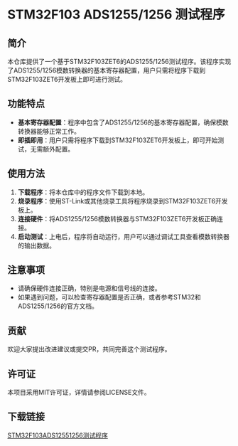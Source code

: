 # STM32F103 ADS1255/1256 测试程序

## 简介

本仓库提供了一个基于STM32F103ZET6的ADS1255/1256测试程序。该程序实现了ADS1255/1256模数转换器的基本寄存器配置，用户只需将程序下载到STM32F103ZET6开发板上即可进行测试。

## 功能特点

- **基本寄存器配置**：程序中包含了ADS1255/1256的基本寄存器配置，确保模数转换器能够正常工作。
- **即插即用**：用户只需将程序下载到STM32F103ZET6开发板上，即可开始测试，无需额外配置。

## 使用方法

1. **下载程序**：将本仓库中的程序文件下载到本地。
2. **烧录程序**：使用ST-Link或其他烧录工具将程序烧录到STM32F103ZET6开发板上。
3. **连接硬件**：将ADS1255/1256模数转换器与STM32F103ZET6开发板正确连接。
4. **启动测试**：上电后，程序将自动运行，用户可以通过调试工具查看模数转换器的输出数据。

## 注意事项

- 请确保硬件连接正确，特别是电源和信号线的连接。
- 如果遇到问题，可以检查寄存器配置是否正确，或者参考STM32和ADS1255/1256的官方文档。

## 贡献

欢迎大家提出改进建议或提交PR，共同完善这个测试程序。

## 许可证

本项目采用MIT许可证，详情请参阅LICENSE文件。

## 下载链接

[STM32F103ADS12551256测试程序](https://pan.quark.cn/s/3d0e0fb4ed30)